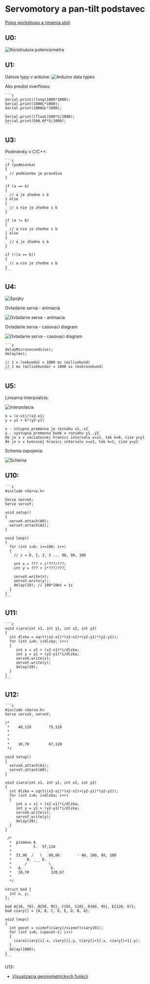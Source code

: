 # Servomotory a pan-tilt podstavec[Popis workshopu a riesenia uloh](readme.md)## U0:![Konstrukcia potenciometra](potentiometerConstruction.png)## U1:Datove typy v arduine:![Arduino data types](arduinoDataTypes.jpg)Ako predist overflowu:    ```c    Serial.print((long)1000*1000);    Serial.print(1000L*1000);    Serial.print(1000UL*1000);    Serial.print((float)500*5/1000);    Serial.print(500.0f*5/1000);    ```## U3:Podmienky v C/C++:    ```c    if (podmienka)    {      // podmienka je pravdiva    }    if (a == b)    {      // a je zhodne s b    } else    {      // a nie je zhodne s b    }    if (a != b)    {      // a nie je zhodne s b    } else    {      // a je zhodne s b    }    if (!(a == b))    {      // a nie je zhodne s b    }    ```## U4:![Spojky](spojky.jpg)Ovladanie serva - animacia![Ovladanie serva - animacia](Servo_Animation.gif)Ovladanie serva - casovaci diagram![Ovladanie serva - casovaci diagram](servo_pwm_pulses.gif)    ```c    delayMicroseconds(us);    delay(ms);    // 1 s (sekunda) = 1000 ms (milisekund)    // 1 ms (milisekunda) = 1000 us (mikrosekund)    ```## U5:Linearna interpoalcia:![Interpolacia](interpolacia.png)    k = (x-x1)/(x2-x1)    y = y1 + k*(y2-y1)    x - vstupna premenna je rozsahu x1..x2    y - vystupna premenna bude v rozsahu y1..y2    Ak je x v zaciatocnej hranici intervalu x=x1, tak k=0, cize y=y1    Ak je x v koncovej hranici intervalu x=x2, tak k=1, cize y=y2Schema zapojenia:![Schema](schema.png)## U10:    ```c    #include <Servo.h>    Servo servoX;    Servo servoY;    void setup()    {      servoX.attach(A0);      servoY.attach(A1);    }    void loop()    {      for (int i=0; i<=100; i++)      {        // i = 0, 1, 2, 3 ... 98, 99, 100                int x = ??? + i*???/???;        int y = ??? + i*???/???;                servoX.write(x);        servoY.write(y);        delay(10); // 100*10ms = 1s      }    }    ```## U11:    ```c    void ciara(int x1, int y1, int x2, int y2)    {      int dlzka = sqrt((x2-x1)*(x2-x1)+(y2-y1)*(y2-y1));      for (int i=0; i<dlzka; i++)      {         int x = x1 + (x2-x1)*i/dlzka;         int y = y1 + (y2-y1)*i/dlzka;         servoX.write(x);         servoY.write(y);         delay(20);      }    }    ```## U12:    ```c    #include <Servo.h>    Servo servoX, servoY;    /*     *    40,110        75,110     *      *      *      *    10,70         67,120     */    void setup()    {      servoX.attach(A1);      servoY.attach(A0);    }    void ciara(int x1, int y1, int x2, int y2)    {      int dlzka = sqrt((x2-x1)*(x2-x1)+(y2-y1)*(y2-y1));      for (int i=0; i<dlzka; i++)      {         int x = x1 + (x2-x1)*i/dlzka;         int y = y1 + (y2-y1)*i/dlzka;         servoX.write(x);         servoY.write(y);         delay(20);      }    }     /*      *  pismeno A      *          C.  57,110      *        *  33,90  /   \   88,88        - 40, 100, 80, 100      *       B. ___ D.      *      /          \       *   A.             E.      *   10,70          120,67      *       */    struct bod {      int x, y;    };    bod A{10, 70}, B{50, 95}, C{65, 110}, D{80, 95}, E{120, 67};    bod ciary[] = {A, B, C, D, E, D, B, A};          void loop()    {      int pocet = sizeof(ciary)/sizeof(ciary[0]);      for (int i=0; i<pocet-1; i++)      {        ciara(ciary[i].x, ciary[i].y, ciary[i+1].x, ciary[i+1].y);      }      delay(1000);    }    ```U13:  - [Visualizacia geoniometrickych funkcii](https://www.geogebra.org/m/cNEtsbvC)